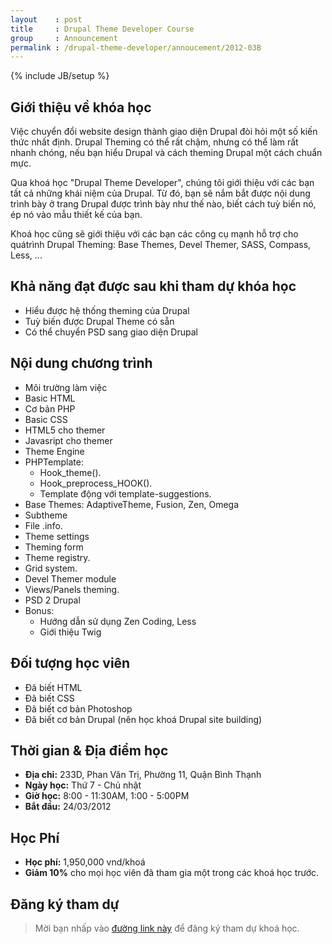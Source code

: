 ```yaml
---
layout    : post
title     : Drupal Theme Developer Course
group     : Announcement
permalink : /drupal-theme-developer/annoucement/2012-03B
---
```

{% include JB/setup %}

## Giới thiệu về khóa học

Việc chuyển đổi website design thành giao diện Drupal đòi hỏi một số kiến thức nhất định. Drupal 
Theming có thể rất chậm, nhưng có thể làm rất nhanh chóng, nếu bạn hiểu Drupal và cách theming 
Drupal một cách chuẩn mực.

Qua khoá học "Drupal Theme Developer", chúng tôi giới thiệu với các bạn tất cả những khái niệm của 
Drupal. Từ đó, bạn sẽ nắm bắt được nội dung trình bày ở trang Drupal được trình bày như thế nào, 
biết cách tuỳ biến nó, ép nó vào mẫu thiết kế của bạn.

Khoá học cũng sẽ giới thiệu với các bạn các công cụ mạnh hỗ trợ cho quátrình Drupal Theming: Base 
Themes, Devel Themer, SASS, Compass, Less, ...

## Khả năng đạt được sau khi tham dự khóa học

- Hiểu được hệ thống theming của Drupal
- Tuỳ biến được Drupal Theme có sẵn
- Có thể chuyển PSD sang giao diện Drupal

## Nội dung chương trình

- Môi trường làm việc
- Basic HTML
- Cơ bản PHP
- Basic CSS
- HTML5 cho themer
- Javasript cho themer
- Theme Engine
- PHPTemplate:
    - Hook_theme().
    - Hook_preprocess_HOOK().
    - Template động với template-suggestions.
- Base Themes: AdaptiveTheme, Fusion, Zen, Omega
- Subtheme
- File .info.
- Theme settings
- Theming form
- Theme registry.
- Grid system.
- Devel Themer module
- Views/Panels theming.
- PSD 2 Drupal
- Bonus:
  - Hướng dẫn sử dụng Zen Coding, Less
  - Giới thiệu Twig

## Đối tượng học viên

- Đã biết HTML
- Đã biết CSS
- Đã biết cơ bản Photoshop
- Đã biết cơ bản Drupal (nên học khoá Drupal site building)

## Thời gian & Địa điểm học

- __Địa chỉ:__ 233D, Phan Văn Trị, Phường 11, Quận Bình Thạnh
- __Ngày học:__ Thứ 7 - Chủ nhật
- __Giờ học:__ 8:00 - 11:30AM, 1:00 - 5:00PM
- __Bắt đầu:__ 24/03/2012

## Học Phí

- __Học phí:__ 1,950,000 vnd/khoá
- __Giảm 10%__ cho mọi học viên đã tham gia một trong các khoá học trước.

## Đăng ký tham dự

> Mời bạn nhấp vào [đường link này](https://docs.google.com/a/kh2soft.com/spreadsheet/viewform?formkey=dG5pRlBKeHVrOTJZWC1GRUVnZW92b0E6MQ#gid=0) để đăng ký tham dự khoá học.

